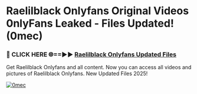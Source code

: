 # Raelilblack Onlyfans Original Videos 0nlyFans Leaked - Files Updated! (0mec)

<h3>🔴 CLICK HERE 🌐==►► <a href="https://tinyurl.com/3hn5wdd3" rel="nofollow">Raelilblack Onlyfans Updated Files</a></h3>

Get Raelilblack Onlyfans and all content. Now you can access all videos and pictures of Raelilblack Onlyfans. New Updated Files 2025!

[![0mec](https://i.imgur.com/4HnBqBT.gif)](https://tinyurl.com/3hn5wdd3)
